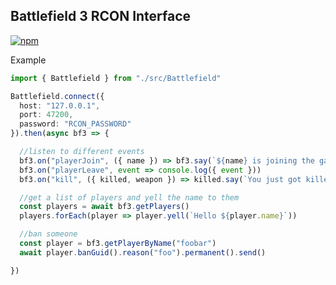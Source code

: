 ## Battlefield 3 RCON Interface

[![npm](https://img.shields.io/npm/v/vu-rcon.svg)](https://www.npmjs.com/package/vu-rcon)

Example

```typescript
import { Battlefield } from "./src/Battlefield"

Battlefield.connect({ 
  host: "127.0.0.1",
  port: 47200,
  password: "RCON_PASSWORD"
}).then(async bf3 => {

  //listen to different events
  bf3.on("playerJoin", ({ name }) => bf3.say(`${name} is joining the game...`))
  bf3.on("playerLeave", event => console.log({ event }))
  bf3.on("kill", ({ killed, weapon }) => killed.say(`You just got killed with ${weapon.name}`))

  //get a list of players and yell the name to them
  const players = await bf3.getPlayers()
  players.forEach(player => player.yell(`Hello ${player.name}`))

  //ban someone
  const player = bf3.getPlayerByName("foobar")
  await player.banGuid().reason("foo").permanent().send()

})
```